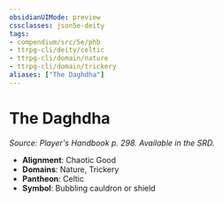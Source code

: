 ```yaml
---
obsidianUIMode: preview
cssclasses: json5e-deity
tags:
- compendium/src/5e/phb
- ttrpg-cli/deity/celtic
- ttrpg-cli/domain/nature
- ttrpg-cli/domain/trickery
aliases: ["The Daghdha"]
---
```

# The Daghdha
*Source: Player's Handbook p. 298. Available in the SRD.* 

- **Alignment**: Chaotic Good
- **Domains**: Nature, Trickery
- **Pantheon**: Celtic
- **Symbol**: Bubbling cauldron or shield